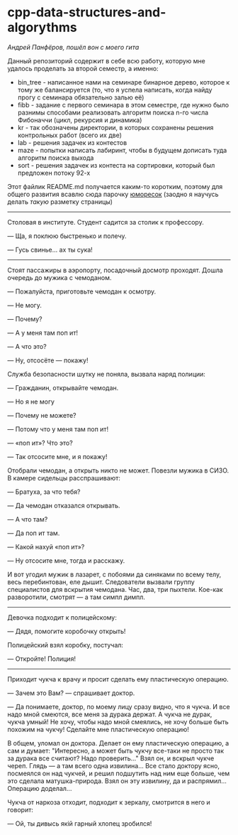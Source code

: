 # cpp-data-structures-and-algorythms


*Андрей Панфёров, пошёл вон с моего гита*

Данный репозиторий содержит в себе всю работу, которую мне удалось проделать за второй семестр, а именно:

* bin_tree - написанное нами на семинаре бинарное дерево, которое к тому же балансируется (то, что я успела написать, когда найду прогу с семинара обязательно залью её)
* fibb - задание с первого семинара в этом семестре, где нужно было разнимы способами реализовать алгоритм поиска n-го числа Фибоначчи (цикл, рекурсия и динамика)
* kr - так обозначены директории, в которых сохранены решения контрольных работ (всего их две)
* lab - решения задачек из контестов
* maze - попытки написать лабиринт, чтобы в будущем дописать туда алгоритм поиска выхода
* sort - решения задачек из контеста на сортировки, который был предложен потоку 92-х




Этот файлик README.md получается каким-то коротким, поэтому для общего развития всавлю сюда парочку [юморесок](https://ru.wikipedia.org/wiki/Юмореска_(литература)) (заодно я научусь делать *такую* разметку страницы)

***

Столовая в институте. Студент садится за столик к профессору.

 — Ща, я поклюю быстренько и полечу.

 — Гусь свинье... ах ты сука!

***

Стоят пассажиры в аэропорту, посадочный досмотр проходят. Дошла очередь до мужика с чемоданом.

 — Пожалуйста, приготовьте чемодан к осмотру.

 — Не могу.

 — Почему?

 — А у меня там поп ит!

 — А что это?

 — Ну, отсосёте — покажу!

Служба безопасности шутку не поняла, вызвала наряд полиции:

 — Гражданин, открывайте чемодан.

 — Но я не могу

 — Почему не можете?

 — Потому что у меня там поп ит!

 — «поп ит»? Что это?

 — Так отсосите мне, и я покажу!

Отобрали чемодан, а открыть никто не может. Повезли мужика в СИЗО. В камере сидельцы расспрашивают:

 — Братуха, за что тебя?

 — Да чемодан отказался открывать.

 — А что там?

 — Да поп ит там.

 — Какой нахуй «поп ит»?

 — Ну отсосите мне, тогда и расскажу.
 
   

И вот угодил мужик в лазарет, с побоями да синяками по всему телу, весь перебинтован, еле дышит. Следователи вызвали группу специалистов для вскрытия чемодана. Час, два, три пыхтели. Кое-как разворотили, смотрят — а там симпл димпл.

 *** 
 Девочка подходит к полицейскому:
 
  — Дядя, помогите коробочку открыть! 
  
  Полицейский взял коробку, постучал: 
  
   — Откройте! Полиция!
   
 ***
 
 Приходит чукча к врачу и просит сделать ему пластическую операцию.
 
 —  Зачем это Вам?  —  спрашивает доктор.
 
 —  Да понимаете, доктор, по моему лицу сразу видно, что я чукча. И все
надо мной смеются, все меня за дурака держат. А чукча не дурак, чукча
умный! Не хочу, чтобы надо мной смеялись, не хочу больше быть похожим на
чукчу! Сделайте мне пластическую операцию!

В общем, уломал он доктора. Делает он ему пластическую операцию, а сам и
думает: "Интересно, а может быть чукчу все-таки не просто так за дурака
все считают? Надо проверить..." Взял он, и вскрыл чукче череп. Глядь  —  а
там всего одна извилина... Все стало доктору ясно, посмеялся он над
чукчей, и решил подшутить над ним еще больше, чем это сделала
матушка-природа. Взял он эту извилину, да и распрямил... Операцию
доделал...

Чукча от наркоза отходит, подходит к зеркалу, смотрится в него и
говорит:

 —  Ой, ты дивысь якiй гарный хлопец зробился!


